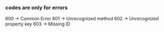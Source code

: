 ### codes are only for errors

600 -> Common Error
601 -> Unrecognized method
602 -> Unrecognized property key
603 -> Missing ID
